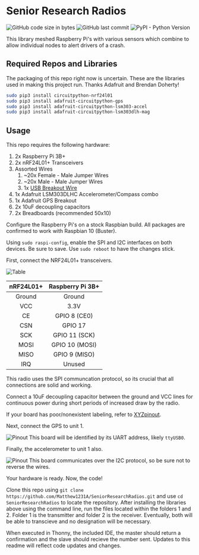 # Senior Research Radios
![GitHub code size in bytes](https://img.shields.io/github/languages/code-size/Matthew1231A/SeniorResearchRadios?style=flat-square) ![GitHub last commit](https://img.shields.io/github/last-commit/Matthew1231A/SeniorResearchRadios?style=flat-square) ![PyPI - Python Version](https://img.shields.io/pypi/pyversions/adafruit-circuitpython-lsm303dlh-mag?style=flat-square)

This library meshed Raspberry Pi's with various sensors which combine to allow individual nodes to alert drivers of a crash.

## Required Repos and Libraries
The packaging of this repo right now is uncertain. These are the libraries used in making this project run. Thanks Adafruit and Brendan Doherty!

```bash
sudo pip3 install circuitpython-nrf24l01
sudo pip3 install adafruit-circuitpython-gps
sudo pip3 install adafruit-circuitpython-lsm303-accel
sudo pip3 install adafruit-circuitpython-lsm303dlh-mag
```

## Usage

This repo requires the following hardware:
1. 2x Raspberry Pi 3B+
2. 2x nRF24L01+ Transceivers
3. Assorted Wires
    1. ~20x Female - Male Jumper Wires
    2. ~20x Male - Male Jumper Wires
    3. 1x [USB Breakout Wire](https://www.adafruit.com/product/954)
4. 1x Adafruit LSM303DLHC Accelerometer/Compass combo
5. 1x Adafruit GPS Breakout
6. 2x 10uF decoupling capacitors
7. 2x Breadboards (recommended 50x10)

Configure the Raspberry Pi's on a stock Raspbian build. All packages are confirmed to work with Raspbian 10 (Buster). 

Using `sudo raspi-config`, enable the SPI and I2C interfaces on both devices. Be sure to save. Use `sudo reboot` to have the changes stick. 

First, connect the NRF24L01+ transceivers. 

![Table](https://circuitdigest.com/sites/default/files/inlineimages/u/nRF24L01-RF-Module.png)

| nRF24L01+ | Raspberry Pi 3B+ |
|:---------:|:----------------:|
|   Ground  |      Ground      |
|    VCC    |       3.3V       |
|     CE    |   GPIO 8 (CE0)   |
|    CSN    |      GPIO 17     |
|    SCK    |   GPIO 11 (SCK)  |
|    MOSI   |  GPIO 10 (MOSI)  |
|    MISO   |   GPIO 9 (MISO)  |
|    IRQ    |      Unused      |

This radio uses the SPI communcation protocol, so its crucial that all connections are solid and working.

Connect a 10uF decoupling capacitor between the ground and VCC lines for continuous power during short periods of increased draw by the radio. 

If your board has poor/nonexistent labeling, refer to [XYZpinout](https://pinout.xyz).

Next, connect the GPS to unit 1.

![Pinout](https://cdn-learn.adafruit.com/assets/assets/000/062/854/medium640/adafruit_products_sensors_usbgps_bb_narrow.png?1538431002)
This board will be identified by its UART address, likely `ttyUSB0`.

Finally, the accelerometer to unit 1 also. 

![Pinout](https://cdn-learn.adafruit.com/assets/assets/000/083/212/medium640/robotics___cnc_lsm303dlh_rpi_bb.jpg?1572379494)
This board communicates over the I2C protocol, so be sure not to reverse the wires. 

Your hardware is ready. Now, the code!

Clone this repo using `git clone https://github.com/Matthew1231A/SeniorResearchRadios.git` and use `cd SeniorResearchRadios` to locate the repository. After installing the libraries above using the command line, run the files located within the folders 1 and 2. Folder 1 is the transmitter and folder 2 is the receiver. Eventually, both will be able to transcieve and no designation will be necessary.

When executed in Thonny, the included IDE, the master should return a confirmation and the slave should recieve the number sent. Updates to this readme will reflect code updates and changes.
